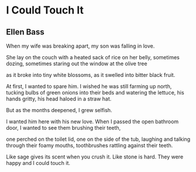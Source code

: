 # I Could Touch It
## Ellen Bass
When my wife was breaking apart, my son was falling in love.

She lay on the couch with a heated sack of rice on her belly,
sometimes dozing, sometimes staring out the window at the olive tree

as it broke into tiny white blossoms, as it swelled into bitter black fruit.

At first, I wanted to spare him.
I wished he was still farming up north, tucking bulbs of green onions
into their beds and watering the lettuce,
his hands gritty, his head haloed in a straw hat.

But as the months deepened, I grew selfish.

I wanted him here with his new love.
When I passed the open bathroom door, I wanted
to see them brushing their teeth,

one perched on the toilet lid, one on the side of the tub,
laughing and talking through their foamy mouths,
toothbrushes rattling against their teeth.

Like sage gives its scent when you crush it. Like stone
is hard. They were happy and I could touch it.